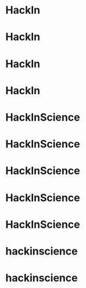 # HackIn
# HackIn
# HackIn
# HackIn
# HackInScience
# HackInScience
# HackInScience
# HackInScience
# HackInScience
# hackinscience
# hackinscience
